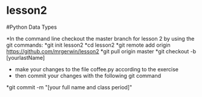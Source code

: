 # lesson2
#Python Data Types

*In the command line checkout the master branch for lesson 2 by using the git commands:
*git init lesson2
*cd lesson2
*git remote add origin https://github.com/mrgerwin/lesson2
*git pull origin master
*git checkout -b [yourlastName]

* make your changes to the file coffee.py according to the exercise
* then commit your changes with the following git command

*git commit -m "[your full name and class period]"
